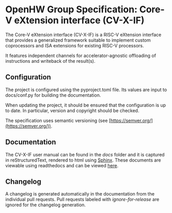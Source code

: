 # OpenHW Group Specification: Core-V eXtension interface (CV-X-IF)

The Core-V eXtension interface (CV-X-IF) is a RISC-V eXtension interface that provides a generalized framework suitable to implement custom coprocessors and ISA extensions for existing RISC-V processors.

It features independent channels for accelerator-agnostic offloading of instructions and writeback of the result(s).

## Configuration

The project is configured using the pyproject.toml file. Its values are input to docs/conf.py for building the documentation.

When updating the project, it should be ensured that the configuration is up to date. In particular, version and copyright should be checked.

The specification uses semantic versioning (see [https://semver.org/](https://semver.org/)). 

## Documentation

The CV-X-IF user manual can be found in the _docs_ folder and it is
captured in reStructuredText, rendered to html using [Sphinx](https://docs.readthedocs.io/en/stable/intro/getting-started-with-sphinx.html).
These documents are viewable using readthedocs and can be viewed [here](https://docs.openhwgroup.org/projects/openhw-group-core-v-xif/).

## Changelog

A changelog is generated automatically in the documentation from the individual pull requests. Pull requests labeled with *ignore-for-release* are ignored for the changelog generation.
